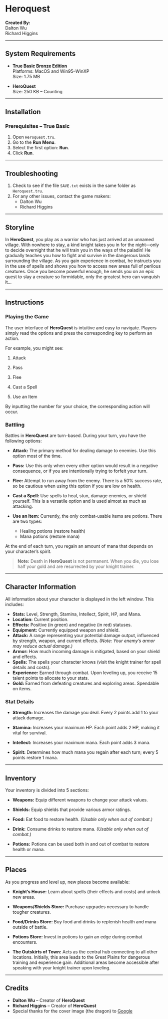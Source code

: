 # Heroquest

**Created By:**  
Dalton Wu  
Richard Higgins

---

## System Requirements

- **True Basic Bronze Edition**  
  Platforms: MacOS and Win95–WinXP  
  Size: 1.75 MB

- **HeroQuest**  
  Size: 250 KB – Counting

---

## Installation

### Prerequisites – True Basic

1. Open `Heroquest.tru`.
2. Go to the **Run Menu**.
3. Select the first option: **Run**.
4. Click **Run**.

---

## Troubleshooting

1. Check to see if the file `SAVE.txt` exists in the same folder as `Heroquest.tru`.
2. For any other issues, contact the game makers:
    - Dalton Wu
    - Richard Higgins

---

## Storyline

In **HeroQuest**, you play as a warrior who has just arrived at an unnamed village. With nowhere to stay, a kind knight takes you in for the night—only to decide overnight that he will train you in the ways of the paladin! He gradually teaches you how to fight and survive in the dangerous lands surrounding the village. As you gain experience in combat, he instructs you in the use of spells and shows you how to access new areas full of perilous creatures. Once you become powerful enough, he sends you on an epic quest to slay a creature so formidable, only the greatest hero can vanquish it…

---

## Instructions

### Playing the Game

The user interface of **HeroQuest** is intuitive and easy to navigate. Players simply read the options and press the corresponding key to perform an action.

For example, you might see:

1. Attack

2. Pass

3. Flee

4. Cast a Spell

5. Use an Item

By inputting the number for your choice, the corresponding action will occur.

### Battling

Battles in **HeroQuest** are turn-based. During your turn, you have the following options:

- **Attack:**
  The primary method for dealing damage to enemies. Use this option most of the time.

- **Pass:**
  Use this only when every other option would result in a negative consequence, or if you are intentionally trying to forfeit your turn.

- **Flee:**
  Attempt to run away from the enemy. There is a 50% success rate, so be cautious when using this option if you are low on health.

- **Cast a Spell:**
  Use spells to heal, stun, damage enemies, or shield yourself. This is a versatile option and is used almost as much as attacking.

- **Use an Item:**
  Currently, the only combat-usable items are potions. There are two types:
    - Healing potions (restore health)
    - Mana potions (restore mana)

At the end of each turn, you regain an amount of mana that depends on your character’s spirit.

> **Note:** Death in **HeroQuest** is not permanent. When you die, you lose half your gold and are resurrected by your knight trainer.

---

## Character Information

All information about your character is displayed in the left window. This includes:

- **Stats:** Level, Strength, Stamina, Intellect, Spirit, HP, and Mana.
- **Location:** Current position.
- **Effects:** Positive (in green) and negative (in red) statuses.
- **Equipment:** Currently equipped weapon and shield.
- **Attack:** A range representing your potential damage output, influenced by strength, weapon, and current effects. *(Note: Your enemy’s armor may reduce actual damage.)*
- **Armor:** How much incoming damage is mitigated, based on your shield and effects.
- **Spells:** The spells your character knows (visit the knight trainer for spell details and costs).
- **Experience:** Earned through combat. Upon leveling up, you receive 15 talent points to allocate to your stats.
- **Gold:** Earned from defeating creatures and exploring areas. Spendable on items.

### Stat Details

- **Strength:**
  Increases the damage you deal. Every 2 points add 1 to your attack damage.

- **Stamina:**
  Increases your maximum HP. Each point adds 2 HP, making it vital for survival.

- **Intellect:**
  Increases your maximum mana. Each point adds 3 mana.

- **Spirit:**
  Determines how much mana you regain after each turn; every 5 points restore 1 mana.

---

## Inventory

Your inventory is divided into 5 sections:

- **Weapons:**
  Equip different weapons to change your attack values.

- **Shields:**
  Equip shields that provide various armor ratings.

- **Food:**
  Eat food to restore health. *(Usable only when out of combat.)*

- **Drink:**
  Consume drinks to restore mana. *(Usable only when out of combat.)*

- **Potions:**
  Potions can be used both in and out of combat to restore health or mana.

---

## Places

As you progress and level up, new places become available:

- **Knight’s House:**
  Learn about spells (their effects and costs) and unlock new areas.

- **Weapons/Shields Store:**
  Purchase upgrades necessary to handle tougher creatures.

- **Food/Drinks Store:**
  Buy food and drinks to replenish health and mana outside of battle.

- **Potions Store:**
  Invest in potions to gain an edge during combat encounters.

- **The Outskirts of Town:**
  Acts as the central hub connecting to all other locations. Initially, this area leads to the Great Plains for dangerous training and experience gain. Additional areas become accessible after speaking with your knight trainer upon leveling.

---

## Credits

- **Dalton Wu** – Creator of **HeroQuest**
- **Richard Higgins** – Creator of **HeroQuest**
- Special thanks for the cover image (the dragon) to [Google](http://www.google.com)

